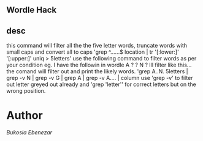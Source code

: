 ## Wordle Hack

## desc
this command will filter all the the five letter words, truncate words with small caps and convert all to caps 
    'grep ^......$ location | tr '[:lower:]' '[:upper:]' uniq > 5letters'
use the following command to filter words as per your condition 
  eg.  I have the followin in wordle 
        A ? ? N ?
Ill filter like this... the comand will filter out and print the likely words.
    'grep A..N. 5letters | grep -v N | grep -v G | grep A | grep -v A.... | column
use 'grep -v' to filter out letter greyed out already and 'grep 'letter'' for correct letters but on the wrong position.

# Author 
*Bukosia Ebenezar*
